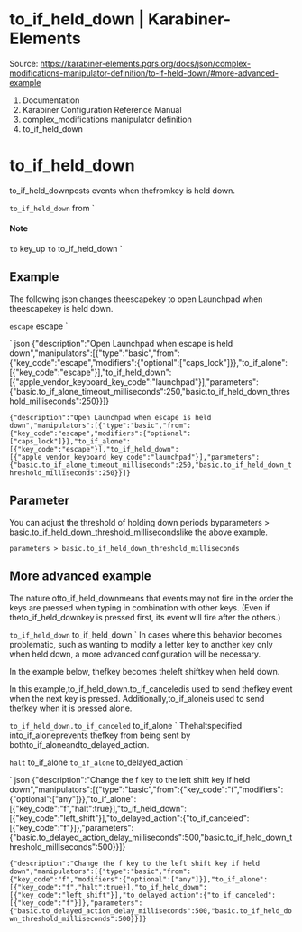 # to_if_held_down | Karabiner-Elements

Source: https://karabiner-elements.pqrs.org/docs/json/complex-modifications-manipulator-definition/to-if-held-down/#more-advanced-example

1. Documentation
1. Karabiner Configuration Reference Manual
1. complex_modifications manipulator definition
1. to_if_held_down

# to_if_held_down

to_if_held_downposts events when thefromkey is held down.

` to_if_held_down ` from `
#### Note

` to ` key_up ` to ` to_if_held_down `
## Example

The following json changes theescapekey to open Launchpad when theescapekey is held down.

` escape ` escape `

` json
{"description":"Open Launchpad when escape is held down","manipulators":[{"type":"basic","from":{"key_code":"escape","modifiers":{"optional":["caps_lock"]}},"to_if_alone":[{"key_code":"escape"}],"to_if_held_down":[{"apple_vendor_keyboard_key_code":"launchpad"}],"parameters":{"basic.to_if_alone_timeout_milliseconds":250,"basic.to_if_held_down_threshold_milliseconds":250}}]}

`{"description":"Open Launchpad when escape is held down","manipulators":[{"type":"basic","from":{"key_code":"escape","modifiers":{"optional":["caps_lock"]}},"to_if_alone":[{"key_code":"escape"}],"to_if_held_down":[{"apple_vendor_keyboard_key_code":"launchpad"}],"parameters":{"basic.to_if_alone_timeout_milliseconds":250,"basic.to_if_held_down_threshold_milliseconds":250}}]}`
## Parameter

You can adjust the threshold of holding down periods byparameters > basic.to_if_held_down_threshold_millisecondslike the above example.

` parameters > basic.to_if_held_down_threshold_milliseconds `
## More advanced example

The nature ofto_if_held_downmeans that events may not fire in the order the keys are pressed when typing in combination with other keys.
(Even if theto_if_held_downkey is pressed first, its event will fire after the others.)

` to_if_held_down ` to_if_held_down ` In cases where this behavior becomes problematic, such as wanting to modify a letter key to another key only when held down, a more advanced configuration will be necessary.

In the example below, thefkey becomes theleft shiftkey when held down.

In this example,to_if_held_down.to_if_canceledis used to send thefkey event when the next key is pressed.
Additionally,to_if_aloneis used to send thefkey when it is pressed alone.

` to_if_held_down.to_if_canceled ` to_if_alone ` Thehaltspecified into_if_aloneprevents thefkey from being sent by bothto_if_aloneandto_delayed_action.

` halt ` to_if_alone ` to_if_alone ` to_delayed_action `

` json
{"description":"Change the f key to the left shift key if held down","manipulators":[{"type":"basic","from":{"key_code":"f","modifiers":{"optional":["any"]}},"to_if_alone":[{"key_code":"f","halt":true}],"to_if_held_down":[{"key_code":"left_shift"}],"to_delayed_action":{"to_if_canceled":[{"key_code":"f"}]},"parameters":{"basic.to_delayed_action_delay_milliseconds":500,"basic.to_if_held_down_threshold_milliseconds":500}}]}

`{"description":"Change the f key to the left shift key if held down","manipulators":[{"type":"basic","from":{"key_code":"f","modifiers":{"optional":["any"]}},"to_if_alone":[{"key_code":"f","halt":true}],"to_if_held_down":[{"key_code":"left_shift"}],"to_delayed_action":{"to_if_canceled":[{"key_code":"f"}]},"parameters":{"basic.to_delayed_action_delay_milliseconds":500,"basic.to_if_held_down_threshold_milliseconds":500}}]}`
